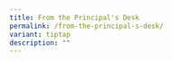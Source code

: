 ```yaml
---
title: From the Principal's Desk
permalink: /from-the-principal-s-desk/
variant: tiptap
description: ""
---
```

